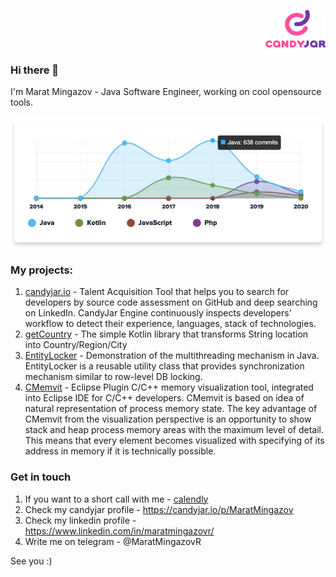 <p align="right">
  <img width="96" height="60" src="candyjar_logo.png">
</p>





### Hi there 👋
I'm Marat Mingazov - Java Software Engineer, working on cool opensource tools.

![languages](languages.png)

### My projects:
1. [candyjar.io](https://candyjar.io) - Talent Acquisition Tool that helps you to search for developers by source code assessment on GitHub and deep searching on LinkedIn. CandyJar Engine continuously inspects developers' workflow to detect their experience, languages, stack of technologies.
2. [getCountry](https://github.com/MaratMingazovOrg/getCountry) - The simple Kotlin library that transforms String location into Country/Region/City
3. [EntityLocker](https://github.com/MaratMingazov/EntityLocker) - Demonstration of the multithreading mechanism in Java. EntityLocker is a reusable utility class that provides synchronization mechanism similar to row-level DB locking.
4. [CMemvit](https://github.com/MaratMingazov/CMemvit) - Eclipse Plugin C/C++ memory visualization tool, integrated into Eclipse IDE for C/C++ developers. CMemvit is based on idea of natural representation of process memory state. The key advantage of CMemvit from the visualization perspective is an opportunity to show stack and heap process memory areas with the maximum level of detail. This means that every element becomes visualized with specifying of its address in memory if it is technically possible.

### Get in touch
1. If you want to a short call with me - [calendly](https://calendly.com/maratmingazovr/call-with-marat-mingazov) 
2. Check my candyjar profile - https://candyjar.io/p/MaratMingazov
3. Check my linkedin profile - https://www.linkedin.com/in/maratmingazovr/
4. Write me on telegram - @MaratMingazovR

See you :)

